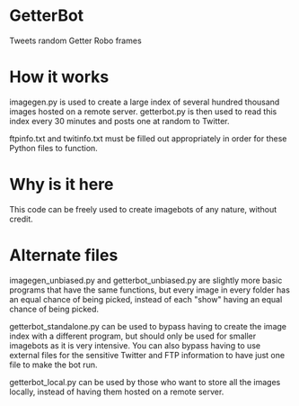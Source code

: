 # GetterBot
Tweets random Getter Robo frames

# How it works
imagegen.py is used to create a large index of several hundred thousand images hosted on a remote server.
getterbot.py is then used to read this index every 30 minutes and posts one at random to Twitter.

ftpinfo.txt and twitinfo.txt must be filled out appropriately in order for these Python files to function.

# Why is it here
This code can be freely used to create imagebots of any nature, without credit.

# Alternate files
imagegen_unbiased.py and getterbot_unbiased.py are slightly more basic programs that have the same functions, but every image in every folder has an equal chance of being picked, instead of each "show" having an equal chance of being picked.

getterbot_standalone.py can be used to bypass having to create the image index with a different program, but should only be used for smaller imagebots as it is very intensive. You can also bypass having to use external files for the sensitive Twitter and FTP information to have just one file to make the bot run.

getterbot_local.py can be used by those who want to store all the images locally, instead of having them hosted on a remote server.